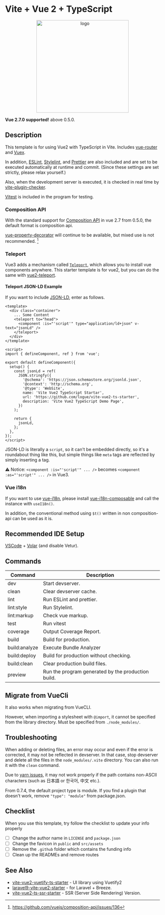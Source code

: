 # Vite + Vue 2 + TypeScript

<p align="center">
<img src="https://user-images.githubusercontent.com/480173/157433672-3d896453-9689-45e2-bbef-d91b29d72c4b.png" alt="logo" width="300" height="300" />
</p>

**Vue 2.7.0 supported!** above 0.5.0.

## Description

This template is for using Vue2 with TypeScript in Vite. Includes [vue-router](https://router.vuejs.org/) and [Vuex](https://vuex.vuejs.org/).

In addition, [ESLint](https://eslint.org/), [Stylelint](https://stylelint.io/), and [Prettier](https://prettier.io/) are also included and are set to be executed automatically at runtime and commit. (Since these settings are set strictly, please relax yourself.)

Also, when the development server is executed, it is checked in real time by [vite-plugin-checker](https://github.com/fi3ework/vite-plugin-checker).

[Vitest](https://github.com/vuejs/vue-test-utils) is included in the program for testing.

### Composition API

With the standard support for [Composition API](https://composition-api.vuejs.org/) in vue 2.7 from 0.5.0, the default format is composition api.

[vue-property-decorator](https://github.com/kaorun343/vue-property-decorator) will continue to be available, but mixed use is not recommended. [^1]

[^1]: <https://github.com/vuejs/composition-api/issues/136>

### Teleport

Vue3 adds a mechanism called [`Teleport`](https://v3.vuejs.org/guide/teleport.html), which allows you to install vue components anywhere. This starter template is for vue2, but you can do the same with [vue2-teleport](https://www.npmjs.com/package/vue2-teleport).

#### Teleport JSON-LD Example

If you want to include [JSON-LD](https://json-ld.org/), enter as follows.

```vue
<template>
  <div class="container">
    ... Some Content
    <teleport to="head">
      <component :is="'script'" type="application/ld+json" v-text="jsonLd" />
    </teleport>
  </div>
</template>

<script>
import { defineComponent, ref } from 'vue';

export default defineComponent({
  setup() {
    const jsonLd = ref(
      JSON.stringfy({
        '@schema': 'https://json.schemastore.org/jsonld.json',
        '@context': 'http://schema.org',
        '@type': 'WebSite',
        name: 'Vite Vue2 TypeScript Startar',
        url: 'https://github.com/logue/vite-vue2-ts-starter',
        description: 'Vite Vue2 TypeScript Demo Page',
      })
    );

    return {
      jsonLd,
    };
  },
});
</script>
```

JSON-LD is literally a `script`, so it can't be embedded directly, so it's a roundabout thing like this, but simple things like `meta` tags are reflected by simply inserting a tag.

⚠ Notice: `<component :is="'script'" ... />` becomes `<component :as="'script'" ... />` in Vue3.

### Vue i18n

If you want to use [vue-i18n](https://kazupon.github.io/vue-i18n/), please install [vue-i18n-composable](https://github.com/intlify/vue-i18n-composable) and call the instance with `useI18n()`.

In addition, the conventional method using `$t()` written in non composition-api can be used as it is.

## Recommended IDE Setup

[VSCode](https://code.visualstudio.com/) + [Volar](https://marketplace.visualstudio.com/items?itemName=vue.volar) (and disable Vetur).

## Commands

| Command       | Description                                        |
| ------------- | -------------------------------------------------- |
| dev           | Start devserver.                                   |
| clean         | Clear devserver cache.                             |
| lint          | Run ESLint and prettier.                           |
| lint:style    | Run Stylelint.                                     |
| lint:markup   | Check vue markup.                                  |
| test          | Run vitest                                         |
| coverage      | Output Coverage Report.                            |
| build         | Build for production.                              |
| build:analyze | Execute Bundle Analyzer                            |
| build:deploy  | Build for production without checking.             |
| build:clean   | Clear production build files.                      |
| preview       | Run the program generated by the production build. |

## Migrate from VueCli

It also works when migrating from VueCLI.

However, when importing a stylesheet with `@import`, it cannot be specified from the library directory. Must be specified from `./node_modules/`.

## Troubleshooting

When adding or deleting files, an error may occur and even if the error is corrected, it may not be reflected in devserver. In that case, stop devserver and delete all the files in the `node_modules/.vite` directory. You can also run it with the `clean` command.

Due to [yarn issues](https://github.com/yarnpkg/berry/issues/4448), it may not work properly if the path contains non-ASCII characters (such as 日本語 or 한국어, 中文 etc.).

From 0.7.4, the default project type is module. If you find a plugin that doesn't work, remove `"type": "module"` from package.json.

## Checklist

When you use this template, try follow the checklist to update your info properly

- [ ] Change the author name in `LICENSE` and `package.json`
- [ ] Change the favicon in `public` and `src/assets`
- [ ] Remove the `.github` folder which contains the funding info
- [ ] Clean up the READMEs and remove routes

## See Also

- [vite-vue2-vuetify-ts-starter](https://github.com/logue/vite-vue2-vuetify-ts-starter) - UI library using Vuetify2
- [laravel9-vite-vue2-starter](https://github.com/logue/laravel9-vite-vue2-starter) - for Laravel + Breeze.
- [vite-vue2-ts-ssr-starter](https://github.com/logue/vite-vue2-ts-ssr-starter) - SSR (Server Side Rendering) Version.
